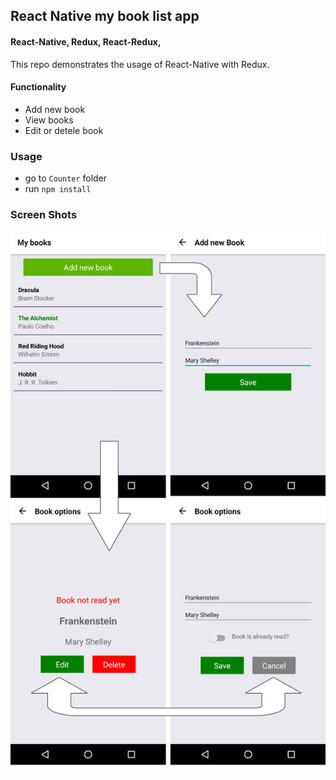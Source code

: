 ## React Native my book list app

#### React-Native, Redux, React-Redux,

This repo demonstrates the usage of React-Native with Redux.

#### Functionality

- Add new book
- View books
- Edit or detele book

### Usage

- go to `Counter` folder
- run `npm install`

### Screen Shots

![alt tag](screens.jpg)